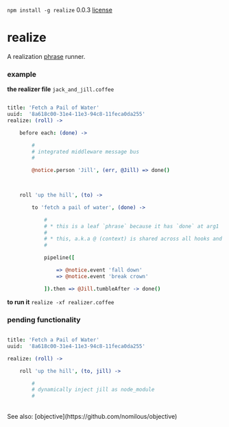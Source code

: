 `npm install -g realize` 0.0.3 [license](./license)

realize
=======

A realization [phrase](https://github.com/nomilous/phrase) runner.<br />

### example

**the realizer file** `jack_and_jill.coffee`

```coffee

title: 'Fetch a Pail of Water'
uuid:  '8a618c00-31e4-11e3-94c8-11feca0da255'
realize: (roll) -> 

    before each: (done) -> 

        #
        # integrated middleware message bus
        # 

        @notice.person 'Jill', (err, @Jill) => done()
        


    roll 'up the hill', (to) -> 

        to 'fetch a pail of water', (done) -> 

            #
            # * this is a leaf `phrase` because it has `done` at arg1
            # 
            # * this, a.k.a @ (context) is shared across all hooks and phrases
            # 

            pipeline([

                => @notice.event 'fall down'
                => @notice.event 'break crown'

            ]).then => @Jill.tumbleAfter -> done()


```

**to run it** `realize -xf realizer.coffee` <br />



### pending functionality

```coffee

title: 'Fetch a Pail of Water'
uuid:  '8a618c00-31e4-11e3-94c8-11feca0da255'

realize: (roll) -> 

    roll 'up the hill', (to, jill) -> 

        #
        # dynamically inject jill as node_module
        # 

```
<br />
See also: [objective](https://github.com/nomilous/objective)

